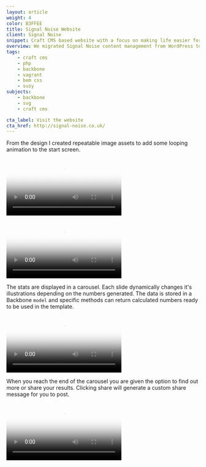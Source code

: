 ```yaml
---
layout: article
weight: 4
color: B3FFEE
title: Signal Noise Website
client: Signal Noise
snippet: Craft CMS based website with a focus on making life easier for content creators.
overview: We migrated Signal Noise content management from WordPress to Craft CMS. This gave users more control over the content they create. It also laid the foundations to build upon the website in the future.
tags:
    - craft cms
    - php
    - backbone
    - vagrant
    - bem css
    - susy
subjects: 
    - backbone
    - svg
    - craft cms

cta_label: Visit the website
cta_href: http://signal-noise.co.uk/
---
```

From the design I created repeatable image assets to add some looping animation to the start screen.

<video 
    autoplay 
    loop 
    src="videos/start_animation.mp4" 
    poster="images/start_animation_poster.jpg">
</video>

<video 
    autoplay 
    loop 
    src="videos/form.mp4" 
    poster="images/form_poster.jpg">
</video>

The stats are displayed in a carousel. Each slide dynamically changes it's illustrations depending on the numbers generated. The data is stored in a Backbone `model` and specific methods can return calculated numbers ready to be used in the template.

<video 
    autoplay 
    loop 
    src="videos/slides.mp4" 
    poster="images/slides_poster.jpg">
</video>

When you reach the end of the carousel you are given the option to find out more or share your results. Clicking share will generate a custom share message for you to post.

<video 
    autoplay 
    loop 
src="videos/end.mp4" 
    poster="images/end_poster.jpg">    
</video>

